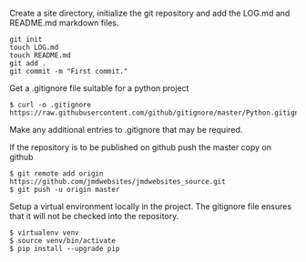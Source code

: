 Create a site directory, initialize the git repository and add the LOG.md and README.md markdown files.

	git init
	touch LOG.md
	touch README.md
	git add .
	git commit -m "First commit."

Get a .gitignore file suitable for a python project

	$ curl -o .gitignore https://raw.githubusercontent.com/github/gitignore/master/Python.gitignore

Make any additional entries to .gitignore that may be required.

If the repository is to be published on github push the master copy on github

	$ git remote add origin https://github.com/jmdwebsites/jmdwebsites_source.git
	$ git push -u origin master

Setup a virtual environment locally in the project. The gitignore file ensures that it will not be checked into the repository.

	$ virtualenv venv
	$ source venv/bin/activate
	$ pip install --upgrade pip

